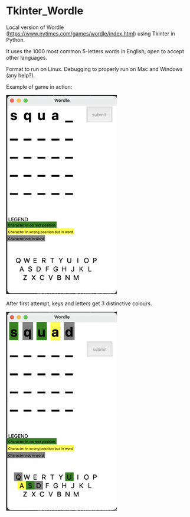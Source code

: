 # Tkinter_Wordle
Local version of Wordle (https://www.nytimes.com/games/wordle/index.html) using Tkinter in Python.

It uses the 1000 most common 5-letters words in English, open to accept other languages.

Format to run on Linux. Debugging to properly run on Mac and Windows (any help?).

Example of game in action:

<img src="https://github.com/fcojara506/Tinker_Wordle/blob/main/window_1st_attempt.png" width="300">

After first attempt, keys and letters get 3 distinctive colours.

<img src="https://github.com/fcojara506/Tinker_Wordle/blob/main/window_2nd_attempt.png" width="300">
